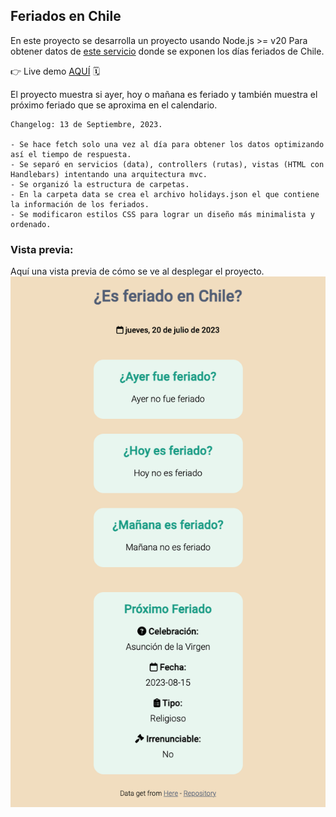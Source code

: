 ## Feriados en Chile

En este proyecto se desarrolla un proyecto usando Node.js >= v20
Para obtener datos de [este servicio](https://apis.digital.gob.cl/fl) donde
se exponen los días feriados de Chile.

👉 Live demo [AQUÍ](https://dev.uncodigo.com/holidays/) 🗓️

El proyecto muestra si ayer, hoy o mañana es feriado y también muestra el
próximo feriado que se aproxima en el calendario.

```
Changelog: 13 de Septiembre, 2023.

- Se hace fetch solo una vez al día para obtener los datos optimizando así el tiempo de respuesta.
- Se separó en servicios (data), controllers (rutas), vistas (HTML con Handlebars) intentando una arquitectura mvc.
- Se organizó la estructura de carpetas.
- En la carpeta data se crea el archivo holidays.json el que contiene la información de los feriados.
- Se modificaron estilos CSS para lograr un diseño más minimalista y ordenado.
```

### Vista previa:
Aquí una vista previa de cómo se ve al desplegar el proyecto.
![Es feriado en Chile vista previa](https://github.com/felipejoq/holidays-in-chile/blob/main/preview.png?raw=true)
